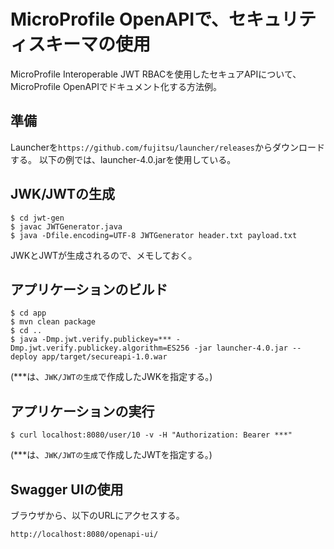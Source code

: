 # MicroProfile OpenAPIで、セキュリティスキーマの使用

MicroProfile Interoperable JWT RBACを使用したセキュアAPIについて、
MicroProfile OpenAPIでドキュメント化する方法例。

## 準備
Launcherを```https://github.com/fujitsu/launcher/releases```からダウンロードする。
以下の例では、launcher-4.0.jarを使用している。

## JWK/JWTの生成

```
$ cd jwt-gen
$ javac JWTGenerator.java
$ java -Dfile.encoding=UTF-8 JWTGenerator header.txt payload.txt
```

JWKとJWTが生成されるので、メモしておく。

## アプリケーションのビルド

```
$ cd app
$ mvn clean package
$ cd ..
$ java -Dmp.jwt.verify.publickey=*** -Dmp.jwt.verify.publickey.algorithm=ES256 -jar launcher-4.0.jar --deploy app/target/secureapi-1.0.war
```
(***は、```JWK/JWTの生成```で作成したJWKを指定する。)


## アプリケーションの実行

```
$ curl localhost:8080/user/10 -v -H "Authorization: Bearer ***"
```
(***は、```JWK/JWTの生成```で作成したJWTを指定する。)


## Swagger UIの使用

ブラウザから、以下のURLにアクセスする。

```
http://localhost:8080/openapi-ui/
```

